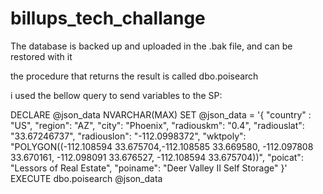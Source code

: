 # billups_tech_challange

The database is backed up and uploaded in the .bak file, and can be restored with it

the procedure that returns the result is called dbo.poisearch

i used the bellow query to send variables to the SP:

DECLARE @json_data NVARCHAR(MAX)
SET @json_data = '{
 "country" : "US",
 "region": "AZ",
 "city": "Phoenix",
 "radiouskm": "0.4",
 "radiouslat": "33.67246737",
 "radiouslon": "-112.0998372",
 "wktpoly": "POLYGON((-112.108594 33.675704,-112.108585 33.669580,  -112.097808 33.670161, -112.098091 33.676527, -112.108594 33.675704))",
 "poicat": "Lessors of Real Estate",
 "poiname": "Deer Valley II Self Storage"
 }'
EXECUTE dbo.poisearch @json_data


